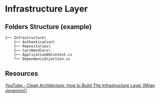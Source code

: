 # Infrastructure Layer
## Folders Structure (example)
```
├── Infrastructure\
    ├── Authentication\
    ├── Repositories\
    ├── CqrsHandlers\
    ├── ApplicationDbContext.cs
    └── DependencyInjection.cs
```
## Resources
[YouTube - Clean Architecture: How to Build The Infrastructure Layer (Milan Jovanović)](https://www.youtube.com/watch?v=RsOq-Pkwy1U)
